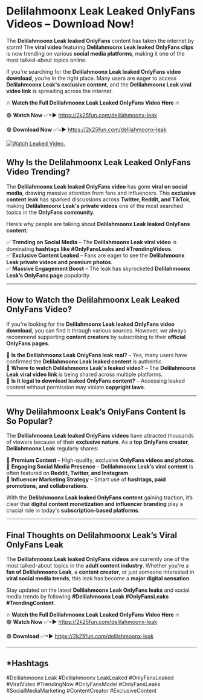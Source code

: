 # Delilahmoonx Leak Leaked OnlyFans Videos – Download Now!

The **Delilahmoonx Leak leaked OnlyFans** content has taken the internet by storm! The **viral video** featuring **Delilahmoonx Leak leaked OnlyFans clips** is now trending on various **social media platforms**, making it one of the most talked-about topics online.  

If you're searching for the **Delilahmoonx Leak leaked OnlyFans video download**, you’re in the right place. Many users are eager to access **Delilahmoonx Leak's exclusive content**, and the **Delilahmoonx Leak viral video link** is spreading across the internet.  

🔥 **Watch the Full Delilahmoonx Leak Leaked OnlyFans Video Here** 🔥  

🟢 **Watch Now** ✅=► https://2k25fun.com/delilahmoonx-leak

🟢 **Download Now** ✅=► https://2k25fun.com/delilahmoonx-leak

[![Watch Leaked Video.](https://miro.medium.com/v2/resize:fit:828/format:webp/1*cilzJN44JGOrTw9NJCrNHA.gif "Watch Leaked Video")](https://2k25fun.com/delilahmoonx-leak)

## **Why Is the Delilahmoonx Leak Leaked OnlyFans Video Trending?**  

The **Delilahmoonx Leak leaked OnlyFans video** has gone **viral on social media**, drawing massive attention from fans and influencers. This **exclusive content leak** has sparked discussions across **Twitter, Reddit, and TikTok**, making **Delilahmoonx Leak's private videos** one of the most searched topics in the **OnlyFans community**.  

Here’s why people are talking about **Delilahmoonx Leak leaked OnlyFans content**:  

✅ **Trending on Social Media** – The **Delilahmoonx Leak viral video** is dominating **hashtags like #OnlyFansLeaks and #TrendingVideos**.  
✅ **Exclusive Content Leaked** – Fans are eager to see the **Delilahmoonx Leak private videos and premium photos**.  
✅ **Massive Engagement Boost** – The leak has skyrocketed **Delilahmoonx Leak’s OnlyFans page** popularity.  

---

## **How to Watch the Delilahmoonx Leak Leaked OnlyFans Video?**  

If you're looking for the **Delilahmoonx Leak leaked OnlyFans video download**, you can find it through various sources. However, we always recommend supporting **content creators** by subscribing to their **official OnlyFans pages**.  

🔹 **Is the Delilahmoonx Leak OnlyFans leak real?** – Yes, many users have confirmed the **Delilahmoonx Leak leaked content** is authentic.  
🔹 **Where to watch Delilahmoonx Leak's leaked video?** – The **Delilahmoonx Leak viral video link** is being shared across multiple platforms.  
🔹 **Is it legal to download leaked OnlyFans content?** – Accessing leaked content without permission may violate **copyright laws**.  

---

## **Why Delilahmoonx Leak’s OnlyFans Content Is So Popular?**  

The **Delilahmoonx Leak leaked OnlyFans videos** have attracted thousands of viewers because of their **exclusive nature**. As a **top OnlyFans creator**, **Delilahmoonx Leak** regularly shares:  

📌 **Premium Content** – High-quality, exclusive **OnlyFans videos and photos**.  
📌 **Engaging Social Media Presence** – **Delilahmoonx Leak’s viral content** is often featured on **Reddit, Twitter, and Instagram**.  
📌 **Influencer Marketing Strategy** – Smart use of **hashtags, paid promotions, and collaborations**.  

With the **Delilahmoonx Leak leaked OnlyFans content** gaining traction, it’s clear that **digital content monetization and influencer branding** play a crucial role in today's **subscription-based platforms**.  

---

## **Final Thoughts on Delilahmoonx Leak’s Viral OnlyFans Leak**  

The **Delilahmoonx Leak leaked OnlyFans videos** are currently one of the most talked-about topics in the **adult content industry**. Whether you're a **fan of Delilahmoonx Leak**, a **content creator**, or just someone interested in **viral social media trends**, this leak has become a **major digital sensation**.  

Stay updated on the latest **Delilahmoonx Leak OnlyFans leaks** and social media trends by following **#Delilahmoonx Leak #OnlyFansLeaks #TrendingContent**.  

🔥 **Watch the Full Delilahmoonx Leak Leaked OnlyFans Video Here** 🔥  
🟢 **Watch Now** ✅=► https://2k25fun.com/delilahmoonx-leak

🟢 **Download** ✅=► https://2k25fun.com/delilahmoonx-leak

---

## *Hashtags
#Delilahmoonx Leak #Delilahmoonx LeakLeaked #OnlyFansLeaked #ViralVideo #TrendingNow #OnlyFansModel #OnlyFansLeaks #SocialMediaMarketing #ContentCreator #ExclusiveContent  